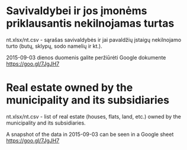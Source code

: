 # Savivaldybei ir jos įmonėms priklausantis nekilnojamas turtas

nt.xlsx/nt.csv - sąrašas savivaldybės ir jai pavaldžių įstaigų nekilnojamo turto (butų, sklypų, sodo namelių ir kt.).

2015-09-03 dienos duomenis galite peržiūrėti Google dokumente https://goo.gl/7JgJH7

# Real estate owned by the municipality and its subsidiaries

nt.xlsx/nt.csv - list of real estate (houses, flats, land, etc.) owned by the municipality and its subsidiaries.

A snapshot of the data in 2015-09-03 can be seen in a Google sheet https://goo.gl/7JgJH7

